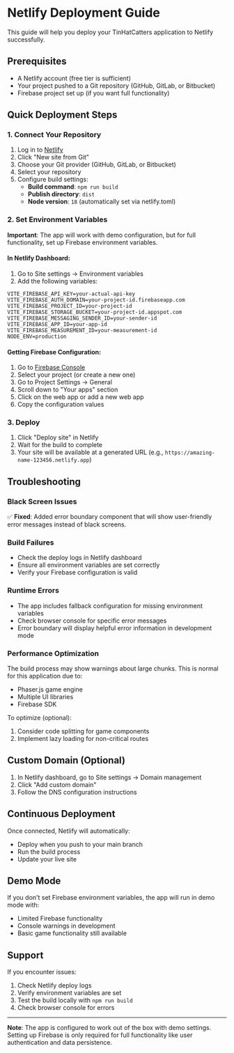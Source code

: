 # Netlify Deployment Guide

This guide will help you deploy your TinHatCatters application to Netlify successfully.

## Prerequisites

- A Netlify account (free tier is sufficient)
- Your project pushed to a Git repository (GitHub, GitLab, or Bitbucket)
- Firebase project set up (if you want full functionality)

## Quick Deployment Steps

### 1. Connect Your Repository

1. Log in to [Netlify](https://netlify.com)
2. Click "New site from Git"
3. Choose your Git provider (GitHub, GitLab, or Bitbucket)
4. Select your repository
5. Configure build settings:
   - **Build command**: `npm run build`
   - **Publish directory**: `dist`
   - **Node version**: `18` (automatically set via netlify.toml)

### 2. Set Environment Variables

**Important**: The app will work with demo configuration, but for full functionality, set up Firebase environment variables.

#### In Netlify Dashboard:
1. Go to Site settings → Environment variables
2. Add the following variables:

```
VITE_FIREBASE_API_KEY=your-actual-api-key
VITE_FIREBASE_AUTH_DOMAIN=your-project-id.firebaseapp.com
VITE_FIREBASE_PROJECT_ID=your-project-id
VITE_FIREBASE_STORAGE_BUCKET=your-project-id.appspot.com
VITE_FIREBASE_MESSAGING_SENDER_ID=your-sender-id
VITE_FIREBASE_APP_ID=your-app-id
VITE_FIREBASE_MEASUREMENT_ID=your-measurement-id
NODE_ENV=production
```

#### Getting Firebase Configuration:
1. Go to [Firebase Console](https://console.firebase.google.com/)
2. Select your project (or create a new one)
3. Go to Project Settings → General
4. Scroll down to "Your apps" section
5. Click on the web app or add a new web app
6. Copy the configuration values

### 3. Deploy

1. Click "Deploy site" in Netlify
2. Wait for the build to complete
3. Your site will be available at a generated URL (e.g., `https://amazing-name-123456.netlify.app`)

## Troubleshooting

### Black Screen Issues

✅ **Fixed**: Added error boundary component that will show user-friendly error messages instead of black screens.

### Build Failures

- Check the deploy logs in Netlify dashboard
- Ensure all environment variables are set correctly
- Verify your Firebase configuration is valid

### Runtime Errors

- The app includes fallback configuration for missing environment variables
- Check browser console for specific error messages
- Error boundary will display helpful error information in development mode

### Performance Optimization

The build process may show warnings about large chunks. This is normal for this application due to:
- Phaser.js game engine
- Multiple UI libraries
- Firebase SDK

To optimize (optional):
1. Consider code splitting for game components
2. Implement lazy loading for non-critical routes

## Custom Domain (Optional)

1. In Netlify dashboard, go to Site settings → Domain management
2. Click "Add custom domain"
3. Follow the DNS configuration instructions

## Continuous Deployment

Once connected, Netlify will automatically:
- Deploy when you push to your main branch
- Run the build process
- Update your live site

## Demo Mode

If you don't set Firebase environment variables, the app will run in demo mode with:
- Limited Firebase functionality
- Console warnings in development
- Basic game functionality still available

## Support

If you encounter issues:
1. Check Netlify deploy logs
2. Verify environment variables are set
3. Test the build locally with `npm run build`
4. Check browser console for errors

---

**Note**: The app is configured to work out of the box with demo settings. Setting up Firebase is only required for full functionality like user authentication and data persistence.